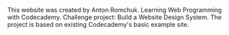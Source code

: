 This website was created by Anton Romchuk.
Learning Web Programming with Codecademy.
Challenge project: Build a Website Design System.
The project is based on existing Codecademy's basic example site.
